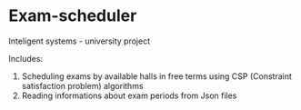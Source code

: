 # Exam-scheduler
Inteligent systems - university project

Includes:
1. Scheduling exams by available halls in free terms using CSP (Constraint satisfaction problem) algorithms
2. Reading informations about exam periods from Json files
